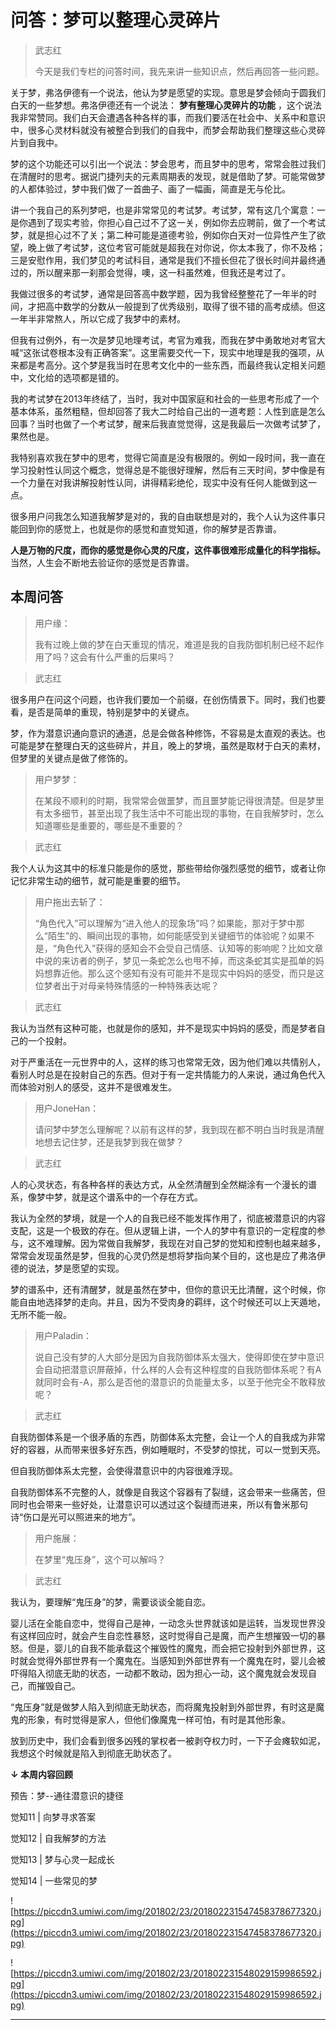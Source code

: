 # 问答：梦可以整理心灵碎片

> 武志红
> 
> 今天是我们专栏的问答时间，我先来讲一些知识点，然后再回答一些问题。

关于梦，弗洛伊德有一个说法，他认为梦是愿望的实现。意思是梦会倾向于圆我们白天的一些梦想。弗洛伊德还有一个说法： **梦有整理心灵碎片的功能** ，这个说法我非常赞同。我们白天会遭遇各种各样的事，而我们要活在社会中、关系中和意识中，很多心灵材料就没有被整合到我们的自我中，而梦会帮助我们整理这些心灵碎片到自我中。

梦的这个功能还可以引出一个说法：梦会思考，而且梦中的思考，常常会胜过我们在清醒时的思考。据说门捷列夫的元素周期表的发现，就是借助了梦。可能常做梦的人都体验过，梦中我们做了一首曲子、画了一幅画，简直是无与伦比。

讲一个我自己的系列梦吧，也是非常常见的考试梦。考试梦，常有这几个寓意：一是你遇到了现实考验，你担心自己过不了这一关，例如你去应聘前，做了一个考试梦，就是担心过不了关；第二种可能是道德考验，例如你白天对一位异性产生了欲望，晚上做了考试梦，这位考官可能就是超我在对你说，你太本我了，你不及格；三是安慰作用，我们梦见的考试科目，通常是我们不擅长但花了很长时间并最终通过的，所以醒来那一刹那会觉得，噢，这一科虽然难，但我还是考过了。

我做过很多的考试梦，通常是回答高中数学题，因为我曾经整整花了一年半的时间，才把高中数学的分数从一般提到了优秀级别，取得了很不错的高考成绩。但这一年半非常熬人，所以它成了我梦中的素材。

但我有过例外，有一次是梦见地理考试，考官为难我，而我在梦中勇敢地对考官大喊“这张试卷根本没有正确答案”。这里需要交代一下，现实中地理是我的强项，从来都是考高分。这个梦是我当时在思考文化中的一些东西，而最终我认定相关问题中，文化给的选项都是错的。

我的考试梦在2013年终结了，当时，我对中国家庭和社会的一些思考形成了一个基本体系，虽然粗糙，但却回答了我大二时给自己出的一道考题：人性到底是怎么回事？当时也做了一个考试梦，醒来后我直觉觉得，这是我最后一次做考试梦了，果然也是。

我特别喜欢我在梦中的思考，觉得它简直是没有极限的。例如一段时间，我一直在学习投射性认同这个概念，觉得总是不能很好理解，然后有三天时间，梦中像是有一个力量在对我讲解投射性认同，讲得精彩绝伦，现实中没有任何人能做到这一点。

很多用户问我怎么知道我解梦是对的，我的自由联想是对的，我个人认为这件事只能回到你的感觉上，也就是你的感觉和直觉知道，你的解梦是否靠谱。

 **人是万物的尺度，而你的感觉是你心灵的尺度，这件事很难形成量化的科学指标。** 当然，人生会不断地去验证你的感觉是否靠谱。

## 本周问答

> 用户缘：
> 
> 我有过晚上做的梦在白天重现的情况，难道是我的自我防御机制已经不起作用了吗？这会有什么严重的后果吗？

> 武志红

很多用户在问这个问题，也许我们要加一个前缀，在创伤情景下。同时，我们也要看，是否是简单的重现，特别是梦中的关键点。

梦，作为潜意识通向意识的通道，总是会做各种修饰，不容易是太直观的表达。也可能是梦在整理白天的这些碎片，并且，晚上的梦境，虽然是取材于白天的素材，但梦里的关键点是做了修饰的。

> 用户梦梦：
> 
> 在某段不顺利的时期，我常常会做噩梦，而且噩梦能记得很清楚。但是梦里有太多细节，甚至出现了我生活中不可能出现的事物，在自我解梦时，怎么知道哪些是重要的，哪些是不重要的？

> 武志红

我个人认为这其中的标准只能是你的感觉，那些带给你强烈感觉的细节，或者让你记忆非常生动的细节，就可能是重要的细节。

> 用户拖出去斩了：
> 
> “角色代入”可以理解为“进入他人的现象场”吗？如果能，那对于梦中那么“陌生”的、瞬间出现的事物，如何能感受到关键细节的体验呢？如果不是，“角色代入”获得的感知会不会受自己情感、认知等的影响呢？比如文章中说的来访者的例子，梦见一条蛇怎么也甩不掉，而这条蛇其实是孤单的妈妈想靠近他。那么这个感知有没有可能并不是现实中妈妈的感受，而只是这位梦者出于对母亲特殊情感的一种特殊表达呢？

> 武志红

我认为当然有这种可能，也就是你的感知，并不是现实中妈妈的感受，而是梦者自己的一个投射。

对于严重活在一元世界中的人，这样的练习也常常无效，因为他们难以共情别人，看别人时总是在投射自己的东西。但对于有一定共情能力的人来说，通过角色代入而体验对别人的感受，这并不是很难发生。

> 用户JoneHan：
> 
> 请问梦中梦怎么理解呢？以前有这样的梦，我到现在都不明白当时我是清醒地想去记住梦，还是我梦到我在做梦？

> 武志红

人的心灵状态，有各种各样的表达方式，从全然清醒到全然糊涂有一个漫长的谱系，像梦中梦，就是这个谱系中的一个存在方式。

我认为全然的梦境，就是一个人的自我已经不能发挥作用了，彻底被潜意识的内容支配，这是一个极致的存在。但从逻辑上讲，一个人的梦中有意识的一定程度的参与，这不难理解。因为常做自我解梦，我现在对自己梦的觉知和控制也越来越多，常常会发现虽然是梦，但我的心灵仍然是想将梦指向某个目的，这也是应了弗洛伊德的说法，梦是愿望的实现。

梦的谱系中，还有清醒梦，就是虽然在梦中，但你的意识无比清醒，这个时候，你能自由地选择梦的走向。并且，因为不受肉身的羁绊，这个时候还可以上天遁地，无所不能一般。

> 用户Paladin：
> 
> 说自己没有梦的人大部分是因为自我防御体系太强大，使得即使在梦中意识会自动把潜意识屏蔽掉，什么样的人会有这种程度的自我防御体系呢？有A就同时会有-A，那么是否他的潜意识的负能量太多，以至于他完全不敢释放呢？

> 武志红

自我防御体系是一个很矛盾的东西，防御体系太完整，会让一个人的自我成为非常好的容器，从而带来很多好东西，例如睡眠时，不受梦的惊扰，可以一觉到天亮。

但自我防御体系太完整，会使得潜意识中的内容很难浮现。

自我防御体系不完整的人，就像是自我这个容器有了裂缝，这会带来一些痛苦，但同时也会带来一些好处，让潜意识可以透过这个裂缝而进来，所以有鲁米那句诗“伤口是光可以照进来的地方”。

> 用户施展：
> 
> 在梦里“鬼压身”，这个可以解吗？

> 武志红

我认为，要理解“鬼压身”的梦，需要谈谈全能自恋。

婴儿活在全能自恋中，觉得自己是神，一动念头世界就该如是运转，当发现世界没有这样回应时，就会产生自恋性暴怒，这时觉得自己是魔，而产生想摧毁一切的暴怒。但是，婴儿的自我不能承载这个摧毁性的魔鬼，而会把它投射到外部世界，这时就会觉得外部世界有一个魔鬼在。当感知到外部世界有一个魔鬼在时，婴儿会被吓得陷入彻底无助的状态，一动都不敢动，因为担心一动，这个魔鬼就会发现自己，而摧毁自己。

“鬼压身”就是做梦人陷入到彻底无助状态，而将魔鬼投射到外部世界，有时这是魔鬼的形象，有时觉得是家人，但他们像魔鬼一样可怕，有时是其他形象。

放到历史中，我们会看到很多凶残的掌权者一被剥夺权力时，一下子会瘫软如泥，我想这个时候就是陷入到彻底无助状态了。

 **↓ 本周内容回顾**

预告：梦--通往潜意识的捷径

觉知11 | 向梦寻求答案

觉知12 | 自我解梦的方法

觉知13 | 梦与心灵一起成长

觉知14 | 一些常见的梦

![https://piccdn3.umiwi.com/img/201802/23/201802231547458378677320.jpg](https://piccdn3.umiwi.com/img/201802/23/201802231547458378677320.jpg)

![https://piccdn3.umiwi.com/img/201802/23/201802231548029159986592.jpg](https://piccdn3.umiwi.com/img/201802/23/201802231548029159986592.jpg)

---
